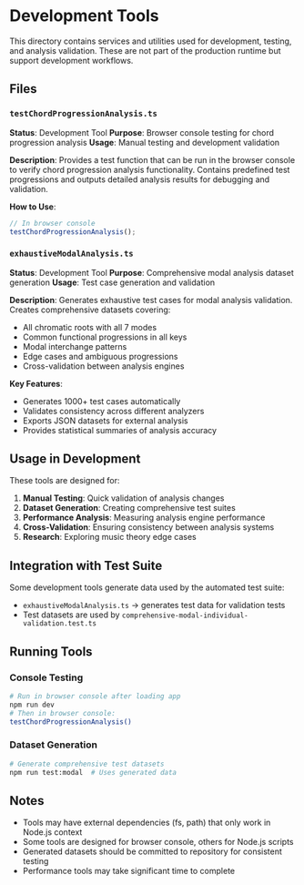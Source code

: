 # Development Tools

This directory contains services and utilities used for development, testing, and analysis validation. These are not part of the production runtime but support development workflows.

## Files

### `testChordProgressionAnalysis.ts`
**Status**: Development Tool
**Purpose**: Browser console testing for chord progression analysis
**Usage**: Manual testing and development validation

**Description**: Provides a test function that can be run in the browser console to verify chord progression analysis functionality. Contains predefined test progressions and outputs detailed analysis results for debugging and validation.

**How to Use**:
```javascript
// In browser console
testChordProgressionAnalysis();
```

### `exhaustiveModalAnalysis.ts`
**Status**: Development Tool
**Purpose**: Comprehensive modal analysis dataset generation
**Usage**: Test case generation and validation

**Description**: Generates exhaustive test cases for modal analysis validation. Creates comprehensive datasets covering:
- All chromatic roots with all 7 modes
- Common functional progressions in all keys
- Modal interchange patterns
- Edge cases and ambiguous progressions
- Cross-validation between analysis engines

**Key Features**:
- Generates 1000+ test cases automatically
- Validates consistency across different analyzers
- Exports JSON datasets for external analysis
- Provides statistical summaries of analysis accuracy

## Usage in Development

These tools are designed for:

1. **Manual Testing**: Quick validation of analysis changes
2. **Dataset Generation**: Creating comprehensive test suites
3. **Performance Analysis**: Measuring analysis engine performance
4. **Cross-Validation**: Ensuring consistency between analysis systems
5. **Research**: Exploring music theory edge cases

## Integration with Test Suite

Some development tools generate data used by the automated test suite:
- `exhaustiveModalAnalysis.ts` → generates test data for validation tests
- Test datasets are used by `comprehensive-modal-individual-validation.test.ts`

## Running Tools

### Console Testing
```bash
# Run in browser console after loading app
npm run dev
# Then in browser console:
testChordProgressionAnalysis()
```

### Dataset Generation
```bash
# Generate comprehensive test datasets
npm run test:modal  # Uses generated data
```

## Notes

- Tools may have external dependencies (fs, path) that only work in Node.js context
- Some tools are designed for browser console, others for Node.js scripts
- Generated datasets should be committed to repository for consistent testing
- Performance tools may take significant time to complete
